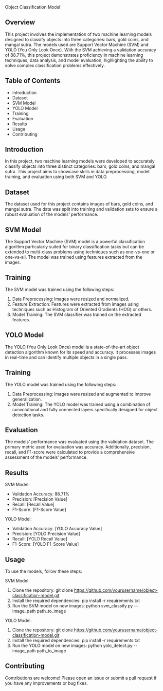 Object Classification Model

Overview
--------
This project involves the implementation of two machine learning models designed to classify objects into three categories: bars, gold coins, and mangal sutra. The models used are Support Vector Machine (SVM) and YOLO (You Only Look Once). With the SVM achieving a validation accuracy of 88.71%, this project demonstrates proficiency in machine learning techniques, data analysis, and model evaluation, highlighting the ability to solve complex classification problems effectively.

Table of Contents
-----------------
- Introduction
- Dataset
- SVM Model
- YOLO Model
- Training
- Evaluation
- Results
- Usage
- Contributing

Introduction
------------
In this project, two machine learning models were developed to accurately classify objects into three distinct categories: bars, gold coins, and mangal sutra. This project aims to showcase skills in data preprocessing, model training, and evaluation using both SVM and YOLO.

Dataset
-------
The dataset used for this project contains images of bars, gold coins, and mangal sutra. The data was split into training and validation sets to ensure a robust evaluation of the models' performance.

SVM Model
---------
The Support Vector Machine (SVM) model is a powerful classification algorithm particularly suited for binary classification tasks but can be extended to multi-class problems using techniques such as one-vs-one or one-vs-all. The model was trained using features extracted from the images.

Training
--------
The SVM model was trained using the following steps:
1. Data Preprocessing: Images were resized and normalized.
2. Feature Extraction: Features were extracted from images using techniques such as Histogram of Oriented Gradients (HOG) or others.
3. Model Training: The SVM classifier was trained on the extracted features.

YOLO Model
----------
The YOLO (You Only Look Once) model is a state-of-the-art object detection algorithm known for its speed and accuracy. It processes images in real-time and can identify multiple objects in a single pass.

Training
--------
The YOLO model was trained using the following steps:
1. Data Preprocessing: Images were resized and augmented to improve generalization.
2. Model Training: The YOLO model was trained using a combination of convolutional and fully connected layers specifically designed for object detection tasks.

Evaluation
----------
The models' performance was evaluated using the validation dataset. The primary metric used for evaluation was accuracy. Additionally, precision, recall, and F1-score were calculated to provide a comprehensive assessment of the models' performance.

Results
-------
SVM Model:
- Validation Accuracy: 88.71%
- Precision: [Precision Value]
- Recall: [Recall Value]
- F1-Score: [F1-Score Value]

YOLO Model:
- Validation Accuracy: [YOLO Accuracy Value]
- Precision: [YOLO Precision Value]
- Recall: [YOLO Recall Value]
- F1-Score: [YOLO F1-Score Value]

Usage
-----
To use the models, follow these steps:

SVM Model:
1. Clone the repository:
   git clone https://github.com/yourusername/object-classification-model.git
2. Install the required dependencies:
   pip install -r requirements.txt
3. Run the SVM model on new images:
   python svm_classify.py --image_path path_to_image

YOLO Model:
1. Clone the repository:
   git clone https://github.com/yourusername/object-classification-model.git
2. Install the required dependencies:
   pip install -r requirements.txt
3. Run the YOLO model on new images:
   python yolo_detect.py --image_path path_to_image

Contributing
------------
Contributions are welcome! Please open an issue or submit a pull request if you have any improvements or bug fixes.
